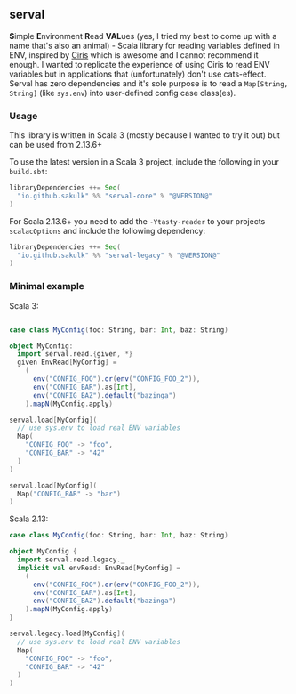 ## serval

**S**imple **E**nvironment **R**ead **VAL**ues (yes, I tried my best to come up with a name that's also an animal) - Scala library for reading variables defined in ENV, inspired by [Ciris](https://cir.is/) which is awesome and I cannot recommend it enough.
I wanted to replicate the experience of using Ciris to read ENV variables but in applications that (unfortunately) don't use cats-effect. Serval has zero dependencies and it's sole purpose is to read a `Map[String, String]` (like `sys.env`) into user-defined config case class(es).


### Usage

This library is written in Scala 3 (mostly because I wanted to try it out) but can be used from 2.13.6+

To use the latest version in a Scala 3 project, include the following in your `build.sbt`:

```scala
libraryDependencies ++= Seq(
  "io.github.sakulk" %% "serval-core" % "@VERSION@"
)
```

For Scala 2.13.6+ you need to add the `-Ytasty-reader` to your projects `scalacOptions` and include the following dependency:

```scala
libraryDependencies ++= Seq(
  "io.github.sakulk" %% "serval-legacy" % "@VERSION@"
)
```

### Minimal example

Scala 3:
```scala mdoc

case class MyConfig(foo: String, bar: Int, baz: String)

object MyConfig:
  import serval.read.{given, *}
  given EnvRead[MyConfig] =
    (
      env("CONFIG_FOO").or(env("CONFIG_FOO_2")),
      env("CONFIG_BAR").as[Int],
      env("CONFIG_BAZ").default("bazinga")
    ).mapN(MyConfig.apply)

serval.load[MyConfig](
  // use sys.env to load real ENV variables
  Map(
    "CONFIG_FOO" -> "foo",
    "CONFIG_BAR" -> "42"
  )
)

serval.load[MyConfig](
  Map("CONFIG_BAR" -> "bar")
)
```

Scala 2.13:
```scala mdoc:reset
case class MyConfig(foo: String, bar: Int, baz: String)

object MyConfig {
  import serval.read.legacy._
  implicit val envRead: EnvRead[MyConfig] =
    (
      env("CONFIG_FOO").or(env("CONFIG_FOO_2")),
      env("CONFIG_BAR").as[Int],
      env("CONFIG_BAZ").default("bazinga")
    ).mapN(MyConfig.apply)
}

serval.legacy.load[MyConfig](
  // use sys.env to load real ENV variables
  Map(
    "CONFIG_FOO" -> "foo",
    "CONFIG_BAR" -> "42"
  )
)
```

